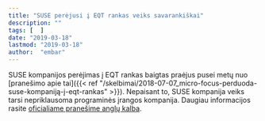 ```yaml
---
title: "SUSE perėjusi į EQT rankas veiks savarankiškai"
description: ""
tags: [  ]
date: "2019-03-18"
lastmod: "2019-03-18"
author:  "embar"
---
```

SUSE kompanijos perėjimas į EQT rankas baigtas praėjus pusei metų nuo [pranešimo apie tai]({{< ref "/skelbimai/2018-07-07_micro-focus-perduoda-suse-kompaniją-į-eqt-rankas" >}}). Nepaisant to, SUSE kompanija veiks tarsi nepriklausoma programinės įrangos kompanija. Daugiau informacijos rasite [oficialiame pranešime anglų kalba](https://www.suse.com/c/news/suse-completes-move-to-independence-reaffirms-commitment-to-customers-partners-and-open-source-communities-as-industrys-largest-independent-open-source-company/).
